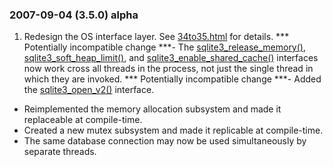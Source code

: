 ### 2007\-09\-04 (3\.5\.0\) alpha

1. Redesign the OS interface layer. See
 [34to35\.html](34to35.html) for details.
 \*\*\* Potentially incompatible change \*\*\*- The [sqlite3\_release\_memory()](c3ref/release_memory.html), [sqlite3\_soft\_heap\_limit()](c3ref/soft_heap_limit.html),
 and [sqlite3\_enable\_shared\_cache()](c3ref/enable_shared_cache.html) interfaces now work cross all
 threads in the process, not just the single thread in which they
 are invoked.
 \*\*\* Potentially incompatible change \*\*\*- Added the [sqlite3\_open\_v2()](c3ref/open.html) interface.
- Reimplemented the memory allocation subsystem and made it
 replaceable at compile\-time.
- Created a new mutex subsystem and made it replicable at
 compile\-time.
- The same database connection may now be used simultaneously by
 separate threads.




